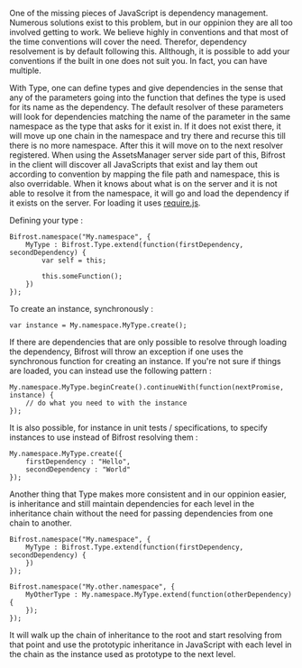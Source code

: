 One of the missing pieces of JavaScript is dependency management. Numerous solutions exist to this problem, but in our oppinion they are all too involved getting to work. We believe highly in conventions and that most of the time conventions will cover the need. Therefor, dependency resolvement is by default following this. Allthough, it is possible to add your conventions if the built in one does not suit you. In fact, you can have multiple.

With Type, one can define types and give dependencies in the sense that any of the parameters going into the function that defines the type is used for its name as the dependency. The default resolver of these parameters will look for dependencies matching the name of the parameter in the same namespace as the type that asks for it exist in. If it does not exist there, it will move up one chain in the namespace and try there and recurse this till there is no more namespace. After this it will move on to the next resolver registered. When using the AssetsManager server side part of this, Bifrost in the client will discover all JavaScripts that exist and lay them out according to convention by mapping the file path and namespace, this is also overridable. When it knows about what is on the server and it is not able to resolve it from the namespace, it will go and load the dependency if it exists on the server. For loading it uses [require.js](http://www.requirejs.com).

Defining your type :

	Bifrost.namespace("My.namespace", {
		MyType : Bifrost.Type.extend(function(firstDependency, secondDependency) {
			var self = this;

			this.someFunction();
		})
	});


To create an instance, synchronously : 

	var instance = My.namespace.MyType.create();

If there are dependencies that are only possible to resolve through loading the dependency, Bifrost will throw an exception if one uses the synchronous function for creating an instance. If you're not sure if things are loaded, you can instead use the following pattern : 

	My.namespace.MyType.beginCreate().continueWith(function(nextPromise, instance) {
		// do what you need to with the instance
	});


It is also possible, for instance in unit tests / specifications, to specify instances to use instead of Bifrost resolving them : 

	My.namespace.MyType.create({
		firstDependency : "Hello",
		secondDependency : "World"
	});


Another thing that Type makes more consistent and in our oppinion easier, is inheritance and still maintain dependencies for each level in the inheritance chain without the need for passing dependencies from one chain to another.

	Bifrost.namespace("My.namespace", {
		MyType : Bifrost.Type.extend(function(firstDependency, secondDependency) {
		})
	});

	Bifrost.namespace("My.other.namespace", {
		MyOtherType : My.namespace.MyType.extend(function(otherDependency) {
		});
	});

It will walk up the chain of inheritance to the root and start resolving from that point and use the prototypic inheritance in JavaScript with each level in the chain as the instance used as prototype to the next level.



